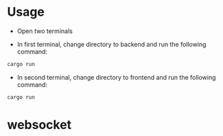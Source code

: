 # Usage

- Open two terminals

- In first terminal, change directory to backend and run the following command:

```sh
cargo run
```

- In second terminal, change directory to frontend and run the following command:

```sh
cargo run
```
# websocket
